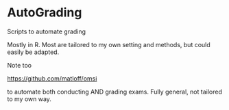 # AutoGrading
Scripts to automate grading

Mostly in R.  Most are tailored to my own setting and methods, but could
easily be adapted.

Note too 

https://github.com/matloff/omsi

to automate both conducting AND grading exams.  Fully general, not
tailored to my own way.

